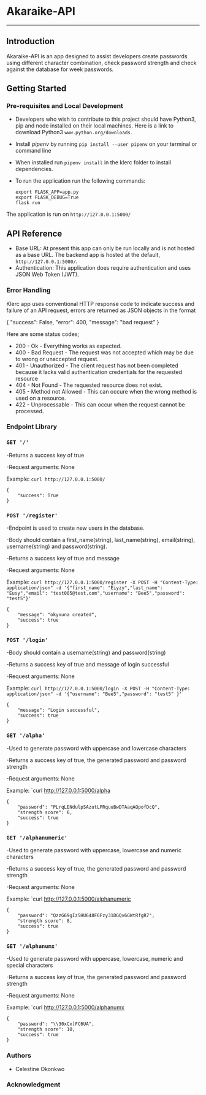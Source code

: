 # Akaraike-API
-------

## Introduction

Akaraike-API is an app designed to assist developers create passwords using different character combination, check password strength and check against the database for week passwords.


## Getting Started

### Pre-requisites and Local Development
- Developers who wish to contribute to this project should have Python3, pip and node installed on their local machines. Here is a link to download Python3 `www.python.org/downloads`.

- Install *pipenv* by running ```pip install --user pipenv``` on your terminal or command line
- When installed run ```pipenv install``` in the klerc folder to install dependencies.

- To run the application run the following commands:
    ```
    export FLASK_APP=app.py
    export FLASK_DEBUG=True
    flask run
    ```
The application is run on `http://127.0.0.1:5000/`


## API Reference
- Base URL: At present this app can only be run locally and is not hosted as a base URL. The backend app is hosted at the default, `http://127.0.0.1:5000/`. 
- Authentication: This application does require authentication and uses JSON Web Token (JWT).

### Error Handling

Klerc app uses conventional HTTP response code to indicate success and failure of an API request, errors are returned as JSON objects in the format

{
    "success": False, 
    "error": 400,
    "message": "bad request"
}

Here are some status codes;
- 200 - Ok - Everything works as expected.
- 400 - Bad Request - The request was not accepted which may be due to wrong or unaccepted request.
- 401 - Unauthorized - The client request has not been completed because it lacks valid authentication credentials for the requested resource
- 404 - Not Found - The requested resource does not exist.
- 405 - Method not Allowed - This can occure when the wrong method is used on a resource.
- 422 - Unprocessable - This can occur when the request cannot be processed.

### Endpoint Library

### `GET '/'`

  -Returns a success key of true
  
  -Request arguments: None
  
  
Example: `curl http://127.0.0.1:5000/`
```
{
    "success": True
}
```

### `POST '/register'`


  -Endpoint is used to create new users in the database.
  
  -Body should contain a first_name(string), last_name(string), email(string), username(string) and password(string).
  
  -Returns a success key of true and message
  
  -Request arguments: None
  
  
Example: `curl http://127.0.0.1:5000/register -X POST -H "Content-Type: application/json" -d '{"first_name": "Eiyzy","last_name": "Eusy","email": "test005@test.com","username": "Bee5","password": "test5"}'`

```
{
    "message": "okyouna created",
    "success": true
}
```

### `POST '/login'`

  -Body should contain a username(string) and password(string)

  -Returns a success key of true and message of login successful
  
  -Request arguments: None
  
  
Example: `curl http://127.0.0.1:5000/login -X POST -H "Content-Type: application/json" -d '{"username": "Bee5","password": "test5" }'`

```
{
    "message": "Login successful",
    "success": true
}
```

### `GET '/alpha'`

  -Used to generate password with uppercase and lowercase characters

  -Returns a success key of true, the generated password and password strength 
  
  -Request arguments: None
  
  
Example: `curl http://127.0.0.1:5000/alpha

```
{
    "password": "PLrqLENdulpSAzutLPRquuBwDTAaqAQpofDcQ",
    "strength score": 6,
    "success": true
}
```

### `GET '/alphanumeric'`

  -Used to generate password with uppercase, lowercase and numeric characters

  -Returns a success key of true, the generated password and password strength 
  
  -Request arguments: None
  
  
Example: `curl http://127.0.0.1:5000/alphanumeric

```
{
    "password": "QzzG69gIz5HU648F6Fzy31DGQv6GWtRfgR7",
    "strength score": 8,
    "success": true
}
```

### `GET '/alphanumx'`

  -Used to generate password with uppercase, lowercase, numeric and special characters

  -Returns a success key of true, the generated password and password strength 
  
  -Request arguments: None
  
  
Example: `curl http://127.0.0.1:5000/alphanumx

```
{
    "password": "\\30xCx)FC6UA",
    "strength score": 10,
    "success": true
}
```


### Authors
- Celestine Okonkwo

### Acknowledgment
